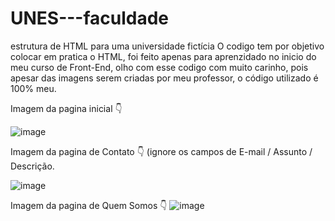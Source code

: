 # UNES---faculdade
estrutura de HTML para uma universidade fictícia 
O codigo tem por objetivo colocar em pratica o HTML, foi feito apenas para aprenzidado no inicio do meu curso de Front-End, olho com esse codigo com muito carinho, pois apesar das imagens serem criadas por meu professor, o código utilizado é 100% meu.


Imagem da pagina inicial 👇

![image](https://user-images.githubusercontent.com/72584453/217100341-23a5c01c-e587-4573-ad42-2dbe0dadd4e5.png)

Imagem da pagina de Contato 👇 (ignore os campos de E-mail / Assunto / Descrição.

![image](https://user-images.githubusercontent.com/72584453/217100512-f13b82b5-2e20-4740-9294-d4610ae49a66.png)


Imagem da pagina de Quem Somos 👇
![image](https://user-images.githubusercontent.com/72584453/217100651-26dd931e-6def-480d-ad52-8cf67644c4db.png)
